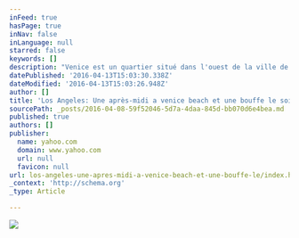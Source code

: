 ```yaml
---
inFeed: true
hasPage: true
inNav: false
inLanguage: null
starred: false
keywords: []
description: "Venice est un quartier situé dans l'ouest de la ville de Los Angeles, en Californie. Il est situé entre la ville de Santa Monica et le secteur non-incorporé de Marina Del Rey. Il est connu pour ses canaux et ses plages et est surnommé la « Venise d'Amérique » (Venice of America).  Sa plage est probablement le théâtre de la série Alerte à Malibu, bien que Malibu soit une petite ville (sans grande plage) un peu plus au Nord."
datePublished: '2016-04-13T15:03:30.338Z'
dateModified: '2016-04-13T15:03:26.948Z'
author: []
title: 'Los Angeles: Une après-midi a venice beach et une bouffe le soir dans le coin bobo du quartier'
sourcePath: _posts/2016-04-08-59f52046-5d7a-4daa-845d-bb070d6e4bea.md
published: true
authors: []
publisher:
  name: yahoo.com
  domain: www.yahoo.com
  url: null
  favicon: null
url: los-angeles-une-apres-midi-a-venice-beach-et-une-bouffe-le/index.html
_context: 'http://schema.org'
_type: Article

---
```

![](https://the-grid-user-content.s3-us-west-2.amazonaws.com/040ab4c3-1ace-45e2-9528-574549f7a193.jpg)